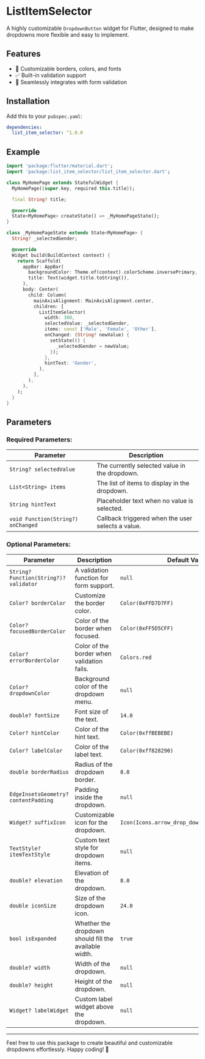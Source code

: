 
# ListItemSelector

A highly customizable `DropdownButton` widget for Flutter, designed to make dropdowns more flexible and easy to implement.

## Features

- 🎨 Customizable borders, colors, and fonts
- ✅ Built-in validation support
- 📝 Seamlessly integrates with form validation

## Installation

Add this to your `pubspec.yaml`:

```yaml
dependencies:
  list_item_selector: ^1.0.0
```

## Example

```dart
import 'package:flutter/material.dart';
import 'package:list_item_selector/list_item_selector.dart';

class MyHomePage extends StatefulWidget {
  MyHomePage({super.key, required this.title});

  final String? title;

  @override
  State<MyHomePage> createState() => _MyHomePageState();
}

class _MyHomePageState extends State<MyHomePage> {
  String? _selectedGender;

  @override
  Widget build(BuildContext context) {
    return Scaffold(
      appBar: AppBar(
        backgroundColor: Theme.of(context).colorScheme.inversePrimary,
        title: Text(widget.title.toString()),
      ),
      body: Center(
        child: Column(
          mainAxisAlignment: MainAxisAlignment.center,
          children: [
            ListItemSelector(
              width: 300,
              selectedValue: _selectedGender,
              items: const ['Male', 'Female', 'Other'],
              onChanged: (String? newValue) {
                setState(() {
                  _selectedGender = newValue;
                });
              },
              hintText: 'Gender',
            ),
          ],
        ),
      ),
    );
  }
}
```

## Parameters

### **Required Parameters**:

| Parameter        | Description                                                  |
|------------------|--------------------------------------------------------------|
| `String? selectedValue` | The currently selected value in the dropdown.              |
| `List<String> items`    | The list of items to display in the dropdown.              |
| `String hintText`       | Placeholder text when no value is selected.               |
| `void Function(String?) onChanged` | Callback triggered when the user selects a value. |

### **Optional Parameters**:

| Parameter                      | Description                                                                  | Default Value                  |
|---------------------------------|------------------------------------------------------------------------------|--------------------------------|
| `String? Function(String?)? validator` | A validation function for form support.                                      | `null`                         |
| `Color? borderColor`            | Customize the border color.                                                   | `Color(0xFFD7D7FF)`            |
| `Color? focusedBorderColor`     | Color of the border when focused.                                             | `Color(0xFF5D5CFF)`            |
| `Color? errorBorderColor`       | Color of the border when validation fails.                                    | `Colors.red`                   |
| `Color? dropdownColor`          | Background color of the dropdown menu.                                        | `null`                         |
| `double? fontSize`              | Font size of the text.                                                        | `14.0`                         |
| `Color? hintColor`              | Color of the hint text.                                                       | `Color(0xffBEBEBE)`            |
| `Color? labelColor`             | Color of the label text.                                                      | `Color(0xff828290)`            |
| `double borderRadius`           | Radius of the dropdown border.                                                | `8.0`                          |
| `EdgeInsetsGeometry? contentPadding` | Padding inside the dropdown.                                               | `null`                         |
| `Widget? suffixIcon`            | Customizable icon for the dropdown.                                           | `Icon(Icons.arrow_drop_down_circle_outlined)` |
| `TextStyle? itemTextStyle`      | Custom text style for dropdown items.                                         | `null`                         |
| `double? elevation`             | Elevation of the dropdown.                                                    | `8.0`                          |
| `double iconSize`               | Size of the dropdown icon.                                                    | `24.0`                         |
| `bool isExpanded`               | Whether the dropdown should fill the available width.                         | `true`                         |
| `double? width`                 | Width of the dropdown.                                                        | `null`                         |
| `double? height`                | Height of the dropdown.                                                       | `null`                         |
| `Widget? labelWidget`           | Custom label widget above the dropdown.                                       | `null`                         |

---

Feel free to use this package to create beautiful and customizable dropdowns effortlessly. Happy coding! 🎉